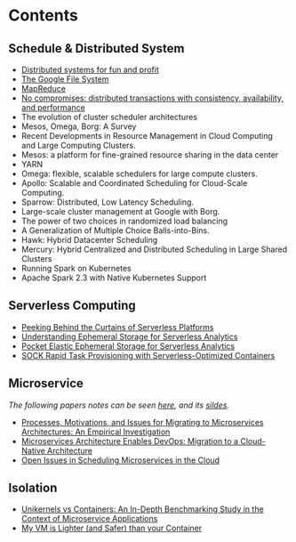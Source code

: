# Contents

## Schedule & Distributed System

* [Distributed systems for fun and profit](resource-management-infra/distributed-systems.md)
* [The Google File System](resource-management-infra/gfs.md)
* [MapReduce](resource-management-infra/mapreduce.md)
* [No compromises: distributed transactions with consistency, availability, and performance](resource-management-infra/farm.md)
* The evolution of cluster scheduler architectures
* Mesos, Omega, Borg: A Survey
* Recent Developments in Resource Management in Cloud Computing and Large Computing Clusters. 
* Mesos: a platform for fine-grained resource sharing in the data center
* YARN
* Omega: flexible, scalable schedulers for large compute clusters. 
* Apollo: Scalable and Coordinated Scheduling for Cloud-Scale Computing.
* Sparrow: Distributed, Low Latency Scheduling. 
* Large-scale cluster management at Google with Borg.
* The power of two choices in randomized load balancing
* A Generalization of Multiple Choice Balls-into-Bins.
* Hawk: Hybrid Datacenter Scheduling
* Mercury: Hybrid Centralized and Distributed Scheduling in Large Shared Clusters
* Running Spark on Kubernetes
* Apache Spark 2.3 with Native Kubernetes Support

## Serverless Computing

- [Peeking Behind the Curtains of Serverless Platforms](serverless-computing/peeking-behind-the-curtains-of-serverless-platforms.md)
- [Understanding Ephemeral Storage for Serverless Analytics](serverless-computing/understanding-ephemeral-storage-for-serverless-analytics.md)
- [Pocket Elastic Ephemeral Storage for Serverless Analytics](serverless-computing/pocket-elastic-ephemeral-storage-for-serverless-analytics.md)
- [SOCK Rapid Task Provisioning with Serverless-Optimized Containers](serverless-computing/SOCK-rapid-task-provisioning-with-serverless-optimized-containers.md)

## Microservice

*The following papers notes can be seen [here](microservices/microservices.md), and its [sildes](microservices/cloud-native.pdf).*

* [Processes, Motivations, and Issues for Migrating to Microservices Architectures: An Empirical Investigation](https://www.researchgate.net/profile/Davide_Taibi/publication/319187656_Processes_Motivations_and_Issues_for_Migrating_to_Microservices_Architectures_An_Empirical_Investigation/links/5a267e064585155dd421a652/Processes-Motivations-and-Issues-for-Migrating-to-Microservices-Architectures-An-Empirical-Investigation.pdf)
* [Microservices Architecture Enables DevOps: Migration to a Cloud-Native Architecture](https://ieeexplore.ieee.org/abstract/document/7436659)
* [Open Issues in Scheduling Microservices in the Cloud](https://lydiaychen.com/pdf/IEEECloud_microServices.pdf)

## Isolation

* [Unikernels vs Containers: An In-Depth Benchmarking Study in the Context of Microservice Applications](https://www.researchgate.net/publication/329563819_Unikernels_vs_Containers_An_In-Depth_Benchmarking_Study_in_the_Context_of_Microservice_Applications)
* [My VM is Lighter (and Safer) than your Container](./isolation/lightvm.md)


